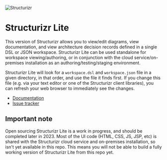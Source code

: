 ![Structurizr](https://static.structurizr.com/img/structurizr-banner.png)

# Structurizr Lite

This version of Structurizr allows you to view/edit diagrams, view documentation, and view architecture decision records defined in a single DSL or JSON workspace.
Structurizr Lite can be used standalone for workspace viewing/authoring, or in conjunction with the cloud service/on-premises installation as an authoring/testing/staging environment.

Structurizr Lite will look for a `workspace.dsl` and `workspace.json` file in a given directory, in that order, and use the file it finds first.
If you change this file (e.g. via your text editor or one of the Structurizr client libraries), you can refresh your web browser to immediately see the changes.

- [Documentation](https://structurizr.com/share/76352/documentation)
- [Issue tracker](https://github.com/structurizr/lite/issues)

## Important note

Open sourcing Structurizr Lite is a work in progress, and should be completed later in 2023.
Most of the UI code (HTML, CSS, JS, JSP, etc) is shared with the Structurizr cloud service and on-premises installation, so isn't yet available in this repo.
This means you will not be able to build a fully working version of Structurizr Lite from this repo yet.